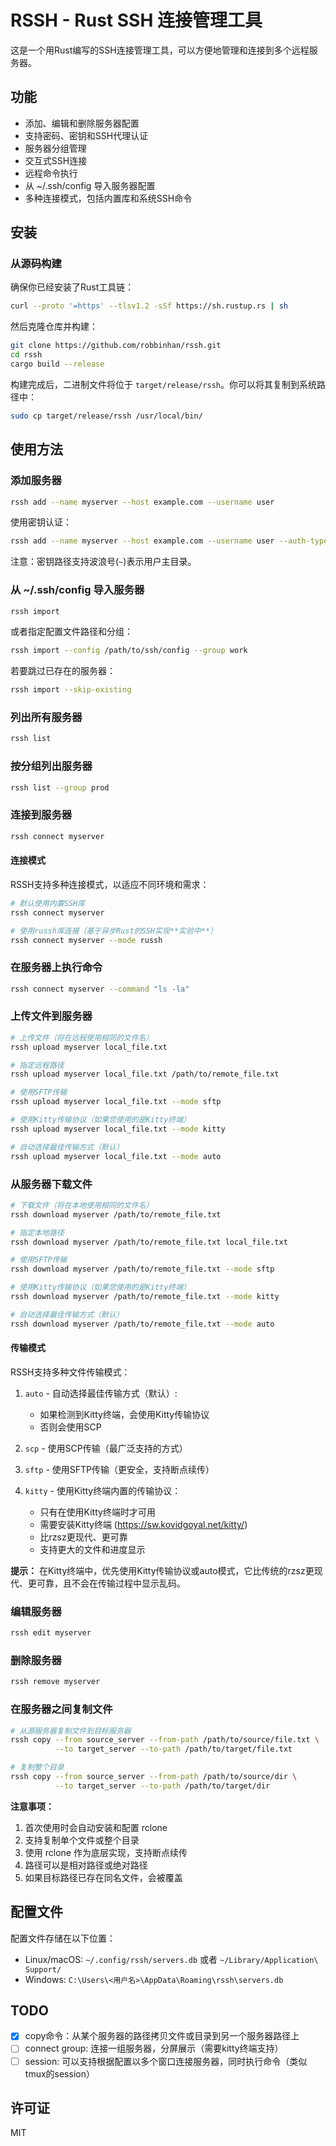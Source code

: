 # RSSH - Rust SSH 连接管理工具

这是一个用Rust编写的SSH连接管理工具，可以方便地管理和连接到多个远程服务器。

## 功能

- 添加、编辑和删除服务器配置
- 支持密码、密钥和SSH代理认证
- 服务器分组管理
- 交互式SSH连接
- 远程命令执行
- 从 ~/.ssh/config 导入服务器配置
- 多种连接模式，包括内置库和系统SSH命令

## 安装

### 从源码构建

确保你已经安装了Rust工具链：

```bash
curl --proto '=https' --tlsv1.2 -sSf https://sh.rustup.rs | sh
```

然后克隆仓库并构建：

```bash
git clone https://github.com/robbinhan/rssh.git
cd rssh
cargo build --release
```

构建完成后，二进制文件将位于 `target/release/rssh`。你可以将其复制到系统路径中：

```bash
sudo cp target/release/rssh /usr/local/bin/
```

## 使用方法

### 添加服务器

```bash
rssh add --name myserver --host example.com --username user
```

使用密钥认证：

```bash
rssh add --name myserver --host example.com --username user --auth-type key --auth-data ~/.ssh/id_rsa
```

注意：密钥路径支持波浪号(`~`)表示用户主目录。

### 从 ~/.ssh/config 导入服务器

```bash
rssh import
```

或者指定配置文件路径和分组：

```bash
rssh import --config /path/to/ssh/config --group work
```

若要跳过已存在的服务器：

```bash
rssh import --skip-existing
```

### 列出所有服务器

```bash
rssh list
```

### 按分组列出服务器

```bash
rssh list --group prod
```

### 连接到服务器

```bash
rssh connect myserver
```

#### 连接模式

RSSH支持多种连接模式，以适应不同环境和需求：

```bash
# 默认使用内置SSH库
rssh connect myserver

# 使用russh库连接（基于异步Rust的SSH实现**实验中**）
rssh connect myserver --mode russh
```


### 在服务器上执行命令

```bash
rssh connect myserver --command "ls -la"
```


### 上传文件到服务器

```bash
# 上传文件（将在远程使用相同的文件名）
rssh upload myserver local_file.txt

# 指定远程路径
rssh upload myserver local_file.txt /path/to/remote_file.txt

# 使用SFTP传输
rssh upload myserver local_file.txt --mode sftp

# 使用Kitty传输协议（如果您使用的是Kitty终端）
rssh upload myserver local_file.txt --mode kitty

# 自动选择最佳传输方式（默认）
rssh upload myserver local_file.txt --mode auto
```

### 从服务器下载文件

```bash
# 下载文件（将在本地使用相同的文件名）
rssh download myserver /path/to/remote_file.txt

# 指定本地路径
rssh download myserver /path/to/remote_file.txt local_file.txt

# 使用SFTP传输
rssh download myserver /path/to/remote_file.txt --mode sftp

# 使用Kitty传输协议（如果您使用的是Kitty终端）
rssh download myserver /path/to/remote_file.txt --mode kitty

# 自动选择最佳传输方式（默认）
rssh download myserver /path/to/remote_file.txt --mode auto
```

#### 传输模式

RSSH支持多种文件传输模式：

1. `auto` - 自动选择最佳传输方式（默认）:
   - 如果检测到Kitty终端，会使用Kitty传输协议
   - 否则会使用SCP
   
2. `scp` - 使用SCP传输（最广泛支持的方式）

3. `sftp` - 使用SFTP传输（更安全，支持断点续传）

4. `kitty` - 使用Kitty终端内置的传输协议：
   - 只有在使用Kitty终端时才可用
   - 需要安装Kitty终端 (https://sw.kovidgoyal.net/kitty/)
   - 比rzsz更现代、更可靠
   - 支持更大的文件和进度显示
   
**提示：** 在Kitty终端中，优先使用Kitty传输协议或auto模式，它比传统的rzsz更现代、更可靠，且不会在传输过程中显示乱码。

### 编辑服务器

```bash
rssh edit myserver
```

### 删除服务器

```bash
rssh remove myserver
```

### 在服务器之间复制文件

```bash
# 从源服务器复制文件到目标服务器
rssh copy --from source_server --from-path /path/to/source/file.txt \
          --to target_server --to-path /path/to/target/file.txt

# 复制整个目录
rssh copy --from source_server --from-path /path/to/source/dir \
          --to target_server --to-path /path/to/target/dir
```

**注意事项：**
1. 首次使用时会自动安装和配置 rclone
2. 支持复制单个文件或整个目录
3. 使用 rclone 作为底层实现，支持断点续传
4. 路径可以是相对路径或绝对路径
5. 如果目标路径已存在同名文件，会被覆盖

## 配置文件

配置文件存储在以下位置：

- Linux/macOS: `~/.config/rssh/servers.db` 或者 `~/Library/Application\ Support/`
- Windows: `C:\Users\<用户名>\AppData\Roaming\rssh\servers.db`

## TODO
- [X] copy命令：从某个服务器的路径拷贝文件或目录到另一个服务器路径上
- [ ] connect group: 连接一组服务器，分屏展示（需要kitty终端支持）
- [ ] session: 可以支持根据配置以多个窗口连接服务器，同时执行命令（类似tmux的session）

## 许可证

MIT
